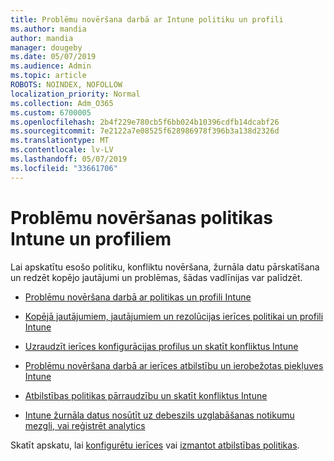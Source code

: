 ```yaml
---
title: Problēmu novēršana darbā ar Intune politiku un profili
ms.author: mandia
author: mandia
manager: dougeby
ms.date: 05/07/2019
ms.audience: Admin
ms.topic: article
ROBOTS: NOINDEX, NOFOLLOW
localization_priority: Normal
ms.collection: Adm_O365
ms.custom: 6700005
ms.openlocfilehash: 2b4f229e780cb5f6bb024b10396cdfb14dcabf26
ms.sourcegitcommit: 7e2122a7e08525f628986978f396b3a138d2326d
ms.translationtype: MT
ms.contentlocale: lv-LV
ms.lasthandoff: 05/07/2019
ms.locfileid: "33661706"
---
```

# <a name="troubleshooting-intune-policy-and-profiles"></a>Problēmu novēršanas politikas Intune un profiliem

Lai apskatītu esošo politiku, konfliktu novēršana, žurnāla datu pārskatīšana un redzēt kopējo jautājumi un problēmas, šādas vadlīnijas var palīdzēt.

- [Problēmu novēršana darbā ar politikas un profili Intune](https://docs.microsoft.com/intune/troubleshoot-policies-in-microsoft-intune)

- [Kopējā jautājumiem, jautājumiem un rezolūcijas ierīces politikai un profili Intune](https://docs.microsoft.com/intune/device-profile-troubleshoot)

- [Uzraudzīt ierīces konfigurācijas profilus un skatīt konfliktus Intune](https://docs.microsoft.com/intune/device-profile-monitor)

- [Problēmu novēršana darbā ar ierīces atbilstību un ierobežotas piekļuves Intune](https://docs.microsoft.com/intune/troubleshoot-conditional-access)

- [Atbilstības politikas pārraudzību un skatīt konfliktus Intune](https://docs.microsoft.com/intune/compliance-policy-monitor)

- [Intune žurnāla datus nosūtīt uz debeszils uzglabāšanas notikumu mezgli, vai reģistrēt analytics](https://docs.microsoft.com/intune/review-logs-using-azure-monitor)

Skatīt apskatu, lai [konfigurētu ierīces](https://docs.microsoft.com/intune/device-profiles) vai [izmantot atbilstības politikas](https://docs.microsoft.com/intune/device-compliance-get-started).